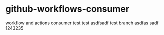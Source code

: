 # github-workflows-consumer
workflow and actions consumer
test
test
asdfsadf
test branch
asdfas sadf
1243235
